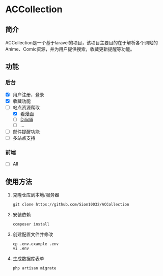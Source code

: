 # ACCollection

## 简介

ACCollection是一个基于laravel的项目，该项目主要目的在于解析各个网站的Anime、Comic资源，并为用户提供搜索，收藏更新提醒等功能。

## 功能

### 后台

- [x] 用户注册，登录
- [x] 收藏功能
- [ ] 站点资源爬取
    - [x] [看漫画](https://www.manhuagui.com/)
    - [ ] [Dilidili](http://www.dilidili.wang/)
    - [ ] ...
- [ ] 邮件提醒功能
- [ ] 多站点支持

### 前端

- [ ] All

## 使用方法

1. 克隆仓库到本地/服务器
    ```
    git clone https://github.com/Sion10032/ACCollection
    ```

2. 安装依赖
    ```
    composer install
    ```

3. 创建配置文件并修改
    ```
    cp .env.example .env
    vi .env
    ```

4. 生成数据库表单
    ```
    php artisan migrate
    ```
